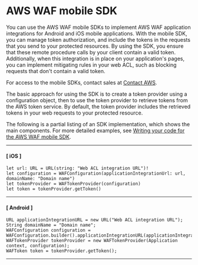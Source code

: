 # AWS WAF mobile SDK<a name="waf-mobile-sdk"></a>

You can use the AWS WAF mobile SDKs to implement AWS WAF application integrations for Android and iOS mobile applications\. With the mobile SDK, you can manage token authorization, and include the tokens in the requests that you send to your protected resources\. By using the SDK, you ensure that these remote procedure calls by your client contain a valid token\. Additionally, when this integration is in place on your application's pages, you can implement mitigating rules in your web ACL, such as blocking requests that don't contain a valid token\.

For access to the mobile SDKs, contact sales at [Contact AWS](http://aws.amazon.com/contact-us)\.

The basic approach for using the SDK is to create a token provider using a configuration object, then to use the token provider to retrieve tokens from the AWS token service\. By default, the token provider includes the retrieved tokens in your web requests to your protected resource\. 

The following is a partial listing of an SDK implementation, which shows the main components\. For more detailed examples, see [Writing your code for the AWS WAF mobile SDK](waf-mobile-sdk-coding-examples.md)\.

------
#### [ iOS ]

```
let url: URL = URL(string: "Web ACL integration URL")!
let configuration = WAFConfiguration(applicationIntegrationUrl: url, domainName: "Domain name")
let tokenProvider = WAFTokenProvider(configuration)
let token = tokenProvider.getToken()
```

------
#### [ Android ]

```
URL applicationIntegrationURL = new URL("Web ACL integration URL");
String domainName = "Domain name";
WAFConfiguration configuration = WAFConfiguration.builder().applicationIntegrationURL(applicationIntegrationURL).domainName(domainName).build();
WAFTokenProvider tokenProvider = new WAFTokenProvider(Application context, configuration);
WAFToken token = tokenProvider.getToken();
```

------